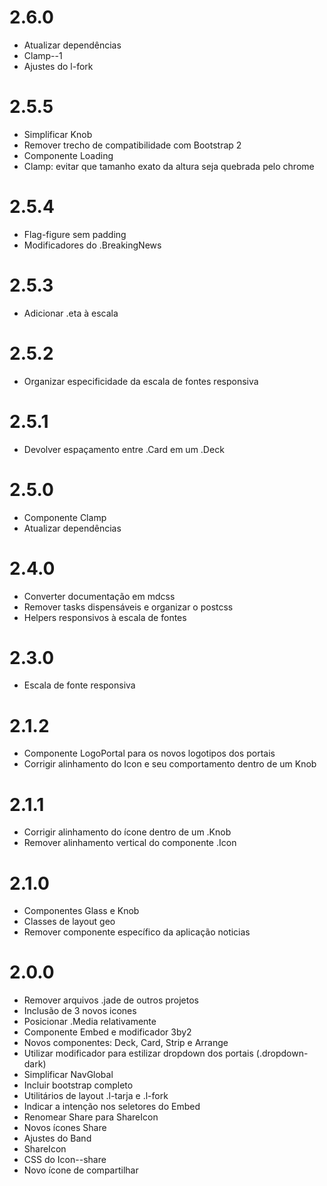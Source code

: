 # 2.6.0

* Atualizar dependências
* Clamp--1
* Ajustes do l-fork


# 2.5.5

* Simplificar Knob
* Remover trecho de compatibilidade com Bootstrap 2
* Componente Loading
* Clamp: evitar que tamanho exato da altura seja quebrada pelo chrome


# 2.5.4

* Flag-figure sem padding
* Modificadores do .BreakingNews


# 2.5.3

* Adicionar .eta à escala


# 2.5.2

* Organizar especificidade da escala de fontes responsiva


# 2.5.1

* Devolver espaçamento entre .Card em um .Deck


# 2.5.0

* Componente Clamp
* Atualizar dependências


# 2.4.0

* Converter documentação em mdcss
* Remover tasks dispensáveis e organizar o postcss
* Helpers responsivos à escala de fontes


# 2.3.0

* Escala de fonte responsiva


# 2.1.2

* Componente LogoPortal para os novos logotipos dos portais
* Corrigir alinhamento do Icon e seu comportamento dentro de um Knob


# 2.1.1

* Corrigir alinhamento do ícone dentro de um .Knob
* Remover alinhamento vertical do componente .Icon


# 2.1.0

* Componentes Glass e Knob
* Classes de layout geo
* Remover componente específico da aplicação noticias


# 2.0.0

* Remover arquivos .jade de outros projetos
* Inclusão de 3 novos icones
* Posicionar .Media relativamente
* Componente Embed  e modificador 3by2
* Novos componentes: Deck, Card, Strip e Arrange
* Utilizar modificador para estilizar dropdown dos portais (.dropdown-dark)
* Simplificar NavGlobal
* Incluir bootstrap completo
* Utilitários de layout .l-tarja e .l-fork
* Indicar a intenção nos seletores do Embed
* Renomear Share para ShareIcon
* Novos ícones Share
* Ajustes do Band
* ShareIcon
* CSS do Icon--share
* Novo ícone de compartilhar
